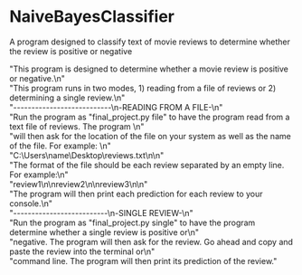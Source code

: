 # NaiveBayesClassifier
A program designed to classify text of movie reviews to determine whether the review is positive or negative

"This program is designed to determine whether a movie review is positive or negative.\n" \
    "This program runs in two modes, 1) reading from a file of reviews or 2) determining a single review.\n" \
    "---------------------------\n-READING FROM A FILE-\n" \
    "Run the program as \"final_project.py file\" to have the program read from a text file of reviews. The program \n" \
    "will then ask for the location of the file on your system as well as the name of the file. For example: \n" \
    "C:\\Users\\name\\Desktop\\reviews.txt\n\n" \
    "The format of the file should be each review separated by an empty line. For example:\n" \
    "review1\n\nreview2\n\nreview3\n\n" \
    "The program will then print each prediction for each review to your console.\n" \
    "--------------------------\n-SINGLE REVIEW-\n" \
    "Run the program as \"final_project.py single\" to have the program determine whether a single review is positive or\n" \
    "negative. The program will then ask for the review. Go ahead and copy and paste the review into the terminal or\n" \
    "command line. The program will then print its prediction of the review."

